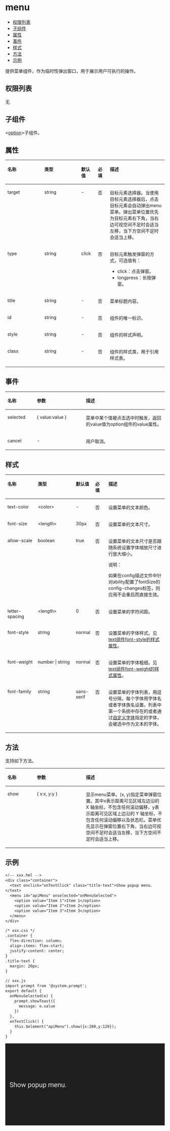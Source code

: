 # menu<a name="ZH-CN_TOPIC_0000001162414625"></a>

-   [权限列表](#zh-cn_topic_0000001058562841_section11257113618419)
-   [子组件](#zh-cn_topic_0000001058562841_section9288143101012)
-   [属性](#zh-cn_topic_0000001058562841_section2907183951110)
-   [事件](#zh-cn_topic_0000001058562841_section5624519222)
-   [样式](#zh-cn_topic_0000001058562841_section5775351116)
-   [方法](#zh-cn_topic_0000001058562841_section47669296127)
-   [示例](#zh-cn_topic_0000001058562841_section54636714136)

提供菜单组件，作为临时性弹出窗口，用于展示用户可执行的操作。

## 权限列表<a name="zh-cn_topic_0000001058562841_section11257113618419"></a>

无

## 子组件<a name="zh-cn_topic_0000001058562841_section9288143101012"></a>

<[option](option.md#ZH-CN_TOPIC_0000001115974742)\>子组件。

## 属性<a name="zh-cn_topic_0000001058562841_section2907183951110"></a>

<a name="zh-cn_topic_0000001058562841_table20633101642315"></a>
<table><thead align="left"><tr id="zh-cn_topic_0000001058562841_row663331618238"><th class="cellrowborder" valign="top" width="23.119999999999997%" id="mcps1.1.6.1.1"><p id="zh-cn_topic_0000001058562841_zh-cn_topic_0000001058340523_a9ba8c579217b4b8b841b035f1d28b20e"><a name="zh-cn_topic_0000001058562841_zh-cn_topic_0000001058340523_a9ba8c579217b4b8b841b035f1d28b20e"></a><a name="zh-cn_topic_0000001058562841_zh-cn_topic_0000001058340523_a9ba8c579217b4b8b841b035f1d28b20e"></a>名称</p>
</th>
<th class="cellrowborder" valign="top" width="23.119999999999997%" id="mcps1.1.6.1.2"><p id="zh-cn_topic_0000001058562841_zh-cn_topic_0000001058340523_a633002333b024497914a4b172446f14e"><a name="zh-cn_topic_0000001058562841_zh-cn_topic_0000001058340523_a633002333b024497914a4b172446f14e"></a><a name="zh-cn_topic_0000001058562841_zh-cn_topic_0000001058340523_a633002333b024497914a4b172446f14e"></a>类型</p>
</th>
<th class="cellrowborder" valign="top" width="10.48%" id="mcps1.1.6.1.3"><p id="zh-cn_topic_0000001058562841_zh-cn_topic_0000001058340523_a4950f7884c6540b9ad523ac34657d952"><a name="zh-cn_topic_0000001058562841_zh-cn_topic_0000001058340523_a4950f7884c6540b9ad523ac34657d952"></a><a name="zh-cn_topic_0000001058562841_zh-cn_topic_0000001058340523_a4950f7884c6540b9ad523ac34657d952"></a>默认值</p>
</th>
<th class="cellrowborder" valign="top" width="7.5200000000000005%" id="mcps1.1.6.1.4"><p id="zh-cn_topic_0000001058562841_p824610360217"><a name="zh-cn_topic_0000001058562841_p824610360217"></a><a name="zh-cn_topic_0000001058562841_p824610360217"></a>必填</p>
</th>
<th class="cellrowborder" valign="top" width="35.76%" id="mcps1.1.6.1.5"><p id="zh-cn_topic_0000001058562841_zh-cn_topic_0000001058340523_a1313564aa9404a338447087d5918c17d"><a name="zh-cn_topic_0000001058562841_zh-cn_topic_0000001058340523_a1313564aa9404a338447087d5918c17d"></a><a name="zh-cn_topic_0000001058562841_zh-cn_topic_0000001058340523_a1313564aa9404a338447087d5918c17d"></a>描述</p>
</th>
</tr>
</thead>
<tbody><tr id="zh-cn_topic_0000001058562841_row20739039202112"><td class="cellrowborder" valign="top" width="23.119999999999997%" headers="mcps1.1.6.1.1 "><p id="zh-cn_topic_0000001058562841_p12805174016214"><a name="zh-cn_topic_0000001058562841_p12805174016214"></a><a name="zh-cn_topic_0000001058562841_p12805174016214"></a>target</p>
</td>
<td class="cellrowborder" valign="top" width="23.119999999999997%" headers="mcps1.1.6.1.2 "><p id="zh-cn_topic_0000001058562841_p0805154015212"><a name="zh-cn_topic_0000001058562841_p0805154015212"></a><a name="zh-cn_topic_0000001058562841_p0805154015212"></a>string</p>
</td>
<td class="cellrowborder" valign="top" width="10.48%" headers="mcps1.1.6.1.3 "><p id="zh-cn_topic_0000001058562841_p14805134011215"><a name="zh-cn_topic_0000001058562841_p14805134011215"></a><a name="zh-cn_topic_0000001058562841_p14805134011215"></a>-</p>
</td>
<td class="cellrowborder" valign="top" width="7.5200000000000005%" headers="mcps1.1.6.1.4 "><p id="zh-cn_topic_0000001058562841_p17805194002114"><a name="zh-cn_topic_0000001058562841_p17805194002114"></a><a name="zh-cn_topic_0000001058562841_p17805194002114"></a>否</p>
</td>
<td class="cellrowborder" valign="top" width="35.76%" headers="mcps1.1.6.1.5 "><p id="zh-cn_topic_0000001058562841_p168053400214"><a name="zh-cn_topic_0000001058562841_p168053400214"></a><a name="zh-cn_topic_0000001058562841_p168053400214"></a>目标元素选择器。当使用目标元素选择器后，点击目标元素会自动弹出menu菜单。弹出菜单位置优先为目标元素右下角，当右边可视空间不足时会适当左移，当下方空间不足时会适当上移。</p>
</td>
</tr>
<tr id="zh-cn_topic_0000001058562841_row1131933611219"><td class="cellrowborder" valign="top" width="23.119999999999997%" headers="mcps1.1.6.1.1 "><p id="zh-cn_topic_0000001058562841_p380514401217"><a name="zh-cn_topic_0000001058562841_p380514401217"></a><a name="zh-cn_topic_0000001058562841_p380514401217"></a>type</p>
</td>
<td class="cellrowborder" valign="top" width="23.119999999999997%" headers="mcps1.1.6.1.2 "><p id="zh-cn_topic_0000001058562841_p380511401214"><a name="zh-cn_topic_0000001058562841_p380511401214"></a><a name="zh-cn_topic_0000001058562841_p380511401214"></a>string</p>
</td>
<td class="cellrowborder" valign="top" width="10.48%" headers="mcps1.1.6.1.3 "><p id="zh-cn_topic_0000001058562841_p3805174011211"><a name="zh-cn_topic_0000001058562841_p3805174011211"></a><a name="zh-cn_topic_0000001058562841_p3805174011211"></a>click</p>
</td>
<td class="cellrowborder" valign="top" width="7.5200000000000005%" headers="mcps1.1.6.1.4 "><p id="zh-cn_topic_0000001058562841_p1805124013218"><a name="zh-cn_topic_0000001058562841_p1805124013218"></a><a name="zh-cn_topic_0000001058562841_p1805124013218"></a>否</p>
</td>
<td class="cellrowborder" valign="top" width="35.76%" headers="mcps1.1.6.1.5 "><p id="zh-cn_topic_0000001058562841_p11805124032118"><a name="zh-cn_topic_0000001058562841_p11805124032118"></a><a name="zh-cn_topic_0000001058562841_p11805124032118"></a>目标元素触发弹窗的方式，可选值有：</p>
<a name="zh-cn_topic_0000001058562841_ul168051640152119"></a><a name="zh-cn_topic_0000001058562841_ul168051640152119"></a><ul id="zh-cn_topic_0000001058562841_ul168051640152119"><li>click：点击弹窗。</li><li>longpress：长按弹窗。</li></ul>
</td>
</tr>
<tr id="zh-cn_topic_0000001058562841_row142917338215"><td class="cellrowborder" valign="top" width="23.119999999999997%" headers="mcps1.1.6.1.1 "><p id="zh-cn_topic_0000001058562841_p6805840192110"><a name="zh-cn_topic_0000001058562841_p6805840192110"></a><a name="zh-cn_topic_0000001058562841_p6805840192110"></a>title</p>
</td>
<td class="cellrowborder" valign="top" width="23.119999999999997%" headers="mcps1.1.6.1.2 "><p id="zh-cn_topic_0000001058562841_p7805640162120"><a name="zh-cn_topic_0000001058562841_p7805640162120"></a><a name="zh-cn_topic_0000001058562841_p7805640162120"></a>string</p>
</td>
<td class="cellrowborder" valign="top" width="10.48%" headers="mcps1.1.6.1.3 "><p id="zh-cn_topic_0000001058562841_p1805104018214"><a name="zh-cn_topic_0000001058562841_p1805104018214"></a><a name="zh-cn_topic_0000001058562841_p1805104018214"></a>-</p>
</td>
<td class="cellrowborder" valign="top" width="7.5200000000000005%" headers="mcps1.1.6.1.4 "><p id="zh-cn_topic_0000001058562841_p158051240102116"><a name="zh-cn_topic_0000001058562841_p158051240102116"></a><a name="zh-cn_topic_0000001058562841_p158051240102116"></a>否</p>
</td>
<td class="cellrowborder" valign="top" width="35.76%" headers="mcps1.1.6.1.5 "><p id="zh-cn_topic_0000001058562841_p780544014218"><a name="zh-cn_topic_0000001058562841_p780544014218"></a><a name="zh-cn_topic_0000001058562841_p780544014218"></a>菜单标题内容。</p>
</td>
</tr>
<tr id="zh-cn_topic_0000001058562841_row36332165231"><td class="cellrowborder" valign="top" width="23.119999999999997%" headers="mcps1.1.6.1.1 "><p id="zh-cn_topic_0000001058562841_zh-cn_topic_0000001058340523_adb8a73146d764f2aab50fc046169ab26"><a name="zh-cn_topic_0000001058562841_zh-cn_topic_0000001058340523_adb8a73146d764f2aab50fc046169ab26"></a><a name="zh-cn_topic_0000001058562841_zh-cn_topic_0000001058340523_adb8a73146d764f2aab50fc046169ab26"></a>id</p>
</td>
<td class="cellrowborder" valign="top" width="23.119999999999997%" headers="mcps1.1.6.1.2 "><p id="zh-cn_topic_0000001058562841_zh-cn_topic_0000001058340523_a06898db2627246f78e85d4fbadeee85c"><a name="zh-cn_topic_0000001058562841_zh-cn_topic_0000001058340523_a06898db2627246f78e85d4fbadeee85c"></a><a name="zh-cn_topic_0000001058562841_zh-cn_topic_0000001058340523_a06898db2627246f78e85d4fbadeee85c"></a>string</p>
</td>
<td class="cellrowborder" valign="top" width="10.48%" headers="mcps1.1.6.1.3 "><p id="zh-cn_topic_0000001058562841_zh-cn_topic_0000001058340523_ae685ead324a647bcba1bbb45c9402dd6"><a name="zh-cn_topic_0000001058562841_zh-cn_topic_0000001058340523_ae685ead324a647bcba1bbb45c9402dd6"></a><a name="zh-cn_topic_0000001058562841_zh-cn_topic_0000001058340523_ae685ead324a647bcba1bbb45c9402dd6"></a>-</p>
</td>
<td class="cellrowborder" valign="top" width="7.5200000000000005%" headers="mcps1.1.6.1.4 "><p id="zh-cn_topic_0000001058562841_p42461736102118"><a name="zh-cn_topic_0000001058562841_p42461736102118"></a><a name="zh-cn_topic_0000001058562841_p42461736102118"></a>否</p>
</td>
<td class="cellrowborder" valign="top" width="35.76%" headers="mcps1.1.6.1.5 "><p id="zh-cn_topic_0000001058562841_zh-cn_topic_0000001058340523_a692121725a9b4ebbae65cd22b94b672e"><a name="zh-cn_topic_0000001058562841_zh-cn_topic_0000001058340523_a692121725a9b4ebbae65cd22b94b672e"></a><a name="zh-cn_topic_0000001058562841_zh-cn_topic_0000001058340523_a692121725a9b4ebbae65cd22b94b672e"></a>组件的唯一标识。</p>
</td>
</tr>
<tr id="zh-cn_topic_0000001058562841_row13633131616239"><td class="cellrowborder" valign="top" width="23.119999999999997%" headers="mcps1.1.6.1.1 "><p id="zh-cn_topic_0000001058562841_zh-cn_topic_0000001058340523_a7c032d302e1d437eac59680e066308b0"><a name="zh-cn_topic_0000001058562841_zh-cn_topic_0000001058340523_a7c032d302e1d437eac59680e066308b0"></a><a name="zh-cn_topic_0000001058562841_zh-cn_topic_0000001058340523_a7c032d302e1d437eac59680e066308b0"></a>style</p>
</td>
<td class="cellrowborder" valign="top" width="23.119999999999997%" headers="mcps1.1.6.1.2 "><p id="zh-cn_topic_0000001058562841_zh-cn_topic_0000001058340523_a6ba72f5c52df4fba9b02b5dffa26677e"><a name="zh-cn_topic_0000001058562841_zh-cn_topic_0000001058340523_a6ba72f5c52df4fba9b02b5dffa26677e"></a><a name="zh-cn_topic_0000001058562841_zh-cn_topic_0000001058340523_a6ba72f5c52df4fba9b02b5dffa26677e"></a>string</p>
</td>
<td class="cellrowborder" valign="top" width="10.48%" headers="mcps1.1.6.1.3 "><p id="zh-cn_topic_0000001058562841_zh-cn_topic_0000001058340523_a23cec1f95fd04ff1b3b20f58844ea654"><a name="zh-cn_topic_0000001058562841_zh-cn_topic_0000001058340523_a23cec1f95fd04ff1b3b20f58844ea654"></a><a name="zh-cn_topic_0000001058562841_zh-cn_topic_0000001058340523_a23cec1f95fd04ff1b3b20f58844ea654"></a>-</p>
</td>
<td class="cellrowborder" valign="top" width="7.5200000000000005%" headers="mcps1.1.6.1.4 "><p id="zh-cn_topic_0000001058562841_p17246836142119"><a name="zh-cn_topic_0000001058562841_p17246836142119"></a><a name="zh-cn_topic_0000001058562841_p17246836142119"></a>否</p>
</td>
<td class="cellrowborder" valign="top" width="35.76%" headers="mcps1.1.6.1.5 "><p id="zh-cn_topic_0000001058562841_zh-cn_topic_0000001058340523_ab9c92d331da44a0e9114f6760340680a"><a name="zh-cn_topic_0000001058562841_zh-cn_topic_0000001058340523_ab9c92d331da44a0e9114f6760340680a"></a><a name="zh-cn_topic_0000001058562841_zh-cn_topic_0000001058340523_ab9c92d331da44a0e9114f6760340680a"></a>组件的样式声明。</p>
</td>
</tr>
<tr id="zh-cn_topic_0000001058562841_row10634131610230"><td class="cellrowborder" valign="top" width="23.119999999999997%" headers="mcps1.1.6.1.1 "><p id="zh-cn_topic_0000001058562841_zh-cn_topic_0000001058340523_a3e97d6d2a5b84e06bf619049840a00a8"><a name="zh-cn_topic_0000001058562841_zh-cn_topic_0000001058340523_a3e97d6d2a5b84e06bf619049840a00a8"></a><a name="zh-cn_topic_0000001058562841_zh-cn_topic_0000001058340523_a3e97d6d2a5b84e06bf619049840a00a8"></a>class</p>
</td>
<td class="cellrowborder" valign="top" width="23.119999999999997%" headers="mcps1.1.6.1.2 "><p id="zh-cn_topic_0000001058562841_zh-cn_topic_0000001058340523_af0974175e9434735b035a4db9146aa04"><a name="zh-cn_topic_0000001058562841_zh-cn_topic_0000001058340523_af0974175e9434735b035a4db9146aa04"></a><a name="zh-cn_topic_0000001058562841_zh-cn_topic_0000001058340523_af0974175e9434735b035a4db9146aa04"></a>string</p>
</td>
<td class="cellrowborder" valign="top" width="10.48%" headers="mcps1.1.6.1.3 "><p id="zh-cn_topic_0000001058562841_zh-cn_topic_0000001058340523_aa5caace6225b440eba13dc2230f3ef0f"><a name="zh-cn_topic_0000001058562841_zh-cn_topic_0000001058340523_aa5caace6225b440eba13dc2230f3ef0f"></a><a name="zh-cn_topic_0000001058562841_zh-cn_topic_0000001058340523_aa5caace6225b440eba13dc2230f3ef0f"></a>-</p>
</td>
<td class="cellrowborder" valign="top" width="7.5200000000000005%" headers="mcps1.1.6.1.4 "><p id="zh-cn_topic_0000001058562841_p324614367213"><a name="zh-cn_topic_0000001058562841_p324614367213"></a><a name="zh-cn_topic_0000001058562841_p324614367213"></a>否</p>
</td>
<td class="cellrowborder" valign="top" width="35.76%" headers="mcps1.1.6.1.5 "><p id="zh-cn_topic_0000001058562841_zh-cn_topic_0000001058340523_a2f6321cf45ae481983a88dcc2f900900"><a name="zh-cn_topic_0000001058562841_zh-cn_topic_0000001058340523_a2f6321cf45ae481983a88dcc2f900900"></a><a name="zh-cn_topic_0000001058562841_zh-cn_topic_0000001058340523_a2f6321cf45ae481983a88dcc2f900900"></a>组件的样式类，用于引用样式表。</p>
</td>
</tr>
</tbody>
</table>

## 事件<a name="zh-cn_topic_0000001058562841_section5624519222"></a>

<a name="zh-cn_topic_0000001058562841_table116210562217"></a>
<table><thead align="left"><tr id="zh-cn_topic_0000001058562841_row2062135192210"><th class="cellrowborder" valign="top" width="18.459999999999997%" id="mcps1.1.4.1.1"><p id="zh-cn_topic_0000001058562841_p166255172219"><a name="zh-cn_topic_0000001058562841_p166255172219"></a><a name="zh-cn_topic_0000001058562841_p166255172219"></a>名称</p>
</th>
<th class="cellrowborder" valign="top" width="30.769999999999996%" id="mcps1.1.4.1.2"><p id="zh-cn_topic_0000001058562841_p76225152215"><a name="zh-cn_topic_0000001058562841_p76225152215"></a><a name="zh-cn_topic_0000001058562841_p76225152215"></a>参数</p>
</th>
<th class="cellrowborder" valign="top" width="50.77%" id="mcps1.1.4.1.3"><p id="zh-cn_topic_0000001058562841_p0621562216"><a name="zh-cn_topic_0000001058562841_p0621562216"></a><a name="zh-cn_topic_0000001058562841_p0621562216"></a>描述</p>
</th>
</tr>
</thead>
<tbody><tr id="zh-cn_topic_0000001058562841_row19622532212"><td class="cellrowborder" valign="top" width="18.459999999999997%" headers="mcps1.1.4.1.1 "><p id="zh-cn_topic_0000001058562841_p5629512216"><a name="zh-cn_topic_0000001058562841_p5629512216"></a><a name="zh-cn_topic_0000001058562841_p5629512216"></a>selected</p>
</td>
<td class="cellrowborder" valign="top" width="30.769999999999996%" headers="mcps1.1.4.1.2 "><p id="zh-cn_topic_0000001058562841_p6621258220"><a name="zh-cn_topic_0000001058562841_p6621258220"></a><a name="zh-cn_topic_0000001058562841_p6621258220"></a>{ value:value }</p>
</td>
<td class="cellrowborder" valign="top" width="50.77%" headers="mcps1.1.4.1.3 "><p id="zh-cn_topic_0000001058562841_p963205112214"><a name="zh-cn_topic_0000001058562841_p963205112214"></a><a name="zh-cn_topic_0000001058562841_p963205112214"></a>菜单中某个值被点击选中时触发，返回的value值为option组件的value属性。</p>
</td>
</tr>
<tr id="zh-cn_topic_0000001058562841_row13636516229"><td class="cellrowborder" valign="top" width="18.459999999999997%" headers="mcps1.1.4.1.1 "><p id="zh-cn_topic_0000001058562841_p463550229"><a name="zh-cn_topic_0000001058562841_p463550229"></a><a name="zh-cn_topic_0000001058562841_p463550229"></a>cancel</p>
</td>
<td class="cellrowborder" valign="top" width="30.769999999999996%" headers="mcps1.1.4.1.2 "><p id="zh-cn_topic_0000001058562841_p17633542217"><a name="zh-cn_topic_0000001058562841_p17633542217"></a><a name="zh-cn_topic_0000001058562841_p17633542217"></a>-</p>
</td>
<td class="cellrowborder" valign="top" width="50.77%" headers="mcps1.1.4.1.3 "><p id="zh-cn_topic_0000001058562841_p6639512225"><a name="zh-cn_topic_0000001058562841_p6639512225"></a><a name="zh-cn_topic_0000001058562841_p6639512225"></a>用户取消。</p>
</td>
</tr>
</tbody>
</table>

## 样式<a name="zh-cn_topic_0000001058562841_section5775351116"></a>

<a name="zh-cn_topic_0000001058562841_table2161249145918"></a>
<table><thead align="left"><tr id="zh-cn_topic_0000001058562841_row14571349135914"><th class="cellrowborder" valign="top" width="19.038096190380962%" id="mcps1.1.6.1.1"><p id="zh-cn_topic_0000001058562841_p1357174955919"><a name="zh-cn_topic_0000001058562841_p1357174955919"></a><a name="zh-cn_topic_0000001058562841_p1357174955919"></a>名称</p>
</th>
<th class="cellrowborder" valign="top" width="23.847615238476152%" id="mcps1.1.6.1.2"><p id="zh-cn_topic_0000001058562841_p10572498599"><a name="zh-cn_topic_0000001058562841_p10572498599"></a><a name="zh-cn_topic_0000001058562841_p10572498599"></a>类型</p>
</th>
<th class="cellrowborder" valign="top" width="12.118788121187881%" id="mcps1.1.6.1.3"><p id="zh-cn_topic_0000001058562841_p0577492597"><a name="zh-cn_topic_0000001058562841_p0577492597"></a><a name="zh-cn_topic_0000001058562841_p0577492597"></a>默认值</p>
</th>
<th class="cellrowborder" valign="top" width="8.269173082691731%" id="mcps1.1.6.1.4"><p id="zh-cn_topic_0000001058562841_p14571549115915"><a name="zh-cn_topic_0000001058562841_p14571549115915"></a><a name="zh-cn_topic_0000001058562841_p14571549115915"></a>必填</p>
</th>
<th class="cellrowborder" valign="top" width="36.72632736726327%" id="mcps1.1.6.1.5"><p id="zh-cn_topic_0000001058562841_p1957144913597"><a name="zh-cn_topic_0000001058562841_p1957144913597"></a><a name="zh-cn_topic_0000001058562841_p1957144913597"></a>描述</p>
</th>
</tr>
</thead>
<tbody><tr id="zh-cn_topic_0000001058562841_row6571249185917"><td class="cellrowborder" valign="top" width="19.038096190380962%" headers="mcps1.1.6.1.1 "><p id="zh-cn_topic_0000001058562841_p648847164018"><a name="zh-cn_topic_0000001058562841_p648847164018"></a><a name="zh-cn_topic_0000001058562841_p648847164018"></a>text-color</p>
</td>
<td class="cellrowborder" valign="top" width="23.847615238476152%" headers="mcps1.1.6.1.2 "><p id="zh-cn_topic_0000001058562841_p248647114016"><a name="zh-cn_topic_0000001058562841_p248647114016"></a><a name="zh-cn_topic_0000001058562841_p248647114016"></a>&lt;color&gt;</p>
</td>
<td class="cellrowborder" valign="top" width="12.118788121187881%" headers="mcps1.1.6.1.3 "><p id="zh-cn_topic_0000001058562841_p94820474409"><a name="zh-cn_topic_0000001058562841_p94820474409"></a><a name="zh-cn_topic_0000001058562841_p94820474409"></a>-</p>
</td>
<td class="cellrowborder" valign="top" width="8.269173082691731%" headers="mcps1.1.6.1.4 "><p id="zh-cn_topic_0000001058562841_p9481447154011"><a name="zh-cn_topic_0000001058562841_p9481447154011"></a><a name="zh-cn_topic_0000001058562841_p9481447154011"></a>否</p>
</td>
<td class="cellrowborder" valign="top" width="36.72632736726327%" headers="mcps1.1.6.1.5 "><p id="zh-cn_topic_0000001058562841_p348114711406"><a name="zh-cn_topic_0000001058562841_p348114711406"></a><a name="zh-cn_topic_0000001058562841_p348114711406"></a>设置菜单的文本颜色。</p>
</td>
</tr>
<tr id="zh-cn_topic_0000001058562841_row1758549135917"><td class="cellrowborder" valign="top" width="19.038096190380962%" headers="mcps1.1.6.1.1 "><p id="zh-cn_topic_0000001058562841_p1648147114015"><a name="zh-cn_topic_0000001058562841_p1648147114015"></a><a name="zh-cn_topic_0000001058562841_p1648147114015"></a>font-size</p>
</td>
<td class="cellrowborder" valign="top" width="23.847615238476152%" headers="mcps1.1.6.1.2 "><p id="zh-cn_topic_0000001058562841_p1048447184017"><a name="zh-cn_topic_0000001058562841_p1048447184017"></a><a name="zh-cn_topic_0000001058562841_p1048447184017"></a>&lt;length&gt;</p>
</td>
<td class="cellrowborder" valign="top" width="12.118788121187881%" headers="mcps1.1.6.1.3 "><p id="zh-cn_topic_0000001058562841_p1648104720401"><a name="zh-cn_topic_0000001058562841_p1648104720401"></a><a name="zh-cn_topic_0000001058562841_p1648104720401"></a>30px</p>
</td>
<td class="cellrowborder" valign="top" width="8.269173082691731%" headers="mcps1.1.6.1.4 "><p id="zh-cn_topic_0000001058562841_p1048947144019"><a name="zh-cn_topic_0000001058562841_p1048947144019"></a><a name="zh-cn_topic_0000001058562841_p1048947144019"></a>否</p>
</td>
<td class="cellrowborder" valign="top" width="36.72632736726327%" headers="mcps1.1.6.1.5 "><p id="zh-cn_topic_0000001058562841_p7483472407"><a name="zh-cn_topic_0000001058562841_p7483472407"></a><a name="zh-cn_topic_0000001058562841_p7483472407"></a>设置菜单的文本尺寸。</p>
</td>
</tr>
<tr id="zh-cn_topic_0000001058562841_row132490289519"><td class="cellrowborder" valign="top" width="19.038096190380962%" headers="mcps1.1.6.1.1 "><p id="zh-cn_topic_0000001058562841_p523512225579"><a name="zh-cn_topic_0000001058562841_p523512225579"></a><a name="zh-cn_topic_0000001058562841_p523512225579"></a>allow-scale</p>
</td>
<td class="cellrowborder" valign="top" width="23.847615238476152%" headers="mcps1.1.6.1.2 "><p id="zh-cn_topic_0000001058562841_p923522212570"><a name="zh-cn_topic_0000001058562841_p923522212570"></a><a name="zh-cn_topic_0000001058562841_p923522212570"></a>boolean</p>
</td>
<td class="cellrowborder" valign="top" width="12.118788121187881%" headers="mcps1.1.6.1.3 "><p id="zh-cn_topic_0000001058562841_p11235322145714"><a name="zh-cn_topic_0000001058562841_p11235322145714"></a><a name="zh-cn_topic_0000001058562841_p11235322145714"></a>true</p>
</td>
<td class="cellrowborder" valign="top" width="8.269173082691731%" headers="mcps1.1.6.1.4 "><p id="zh-cn_topic_0000001058562841_p12235112285712"><a name="zh-cn_topic_0000001058562841_p12235112285712"></a><a name="zh-cn_topic_0000001058562841_p12235112285712"></a>否</p>
</td>
<td class="cellrowborder" valign="top" width="36.72632736726327%" headers="mcps1.1.6.1.5 "><p id="zh-cn_topic_0000001058562841_p1023513229570"><a name="zh-cn_topic_0000001058562841_p1023513229570"></a><a name="zh-cn_topic_0000001058562841_p1023513229570"></a>设置菜单的文本尺寸是否跟随系统设置字体缩放尺寸进行放大缩小。</p>
<div class="note" id="zh-cn_topic_0000001058562841_note654942113818"><a name="zh-cn_topic_0000001058562841_note654942113818"></a><a name="zh-cn_topic_0000001058562841_note654942113818"></a><span class="notetitle"> 说明： </span><div class="notebody"><p id="zh-cn_topic_0000001058562841_p65496211811"><a name="zh-cn_topic_0000001058562841_p65496211811"></a><a name="zh-cn_topic_0000001058562841_p65496211811"></a>如果在config描述文件中针对ability配置了fontSize的config-changes标签，则应用不会重启而直接生效。</p>
</div></div>
</td>
</tr>
<tr id="zh-cn_topic_0000001058562841_row145381758113919"><td class="cellrowborder" valign="top" width="19.038096190380962%" headers="mcps1.1.6.1.1 "><p id="zh-cn_topic_0000001058562841_p194815477404"><a name="zh-cn_topic_0000001058562841_p194815477404"></a><a name="zh-cn_topic_0000001058562841_p194815477404"></a>letter-spacing</p>
</td>
<td class="cellrowborder" valign="top" width="23.847615238476152%" headers="mcps1.1.6.1.2 "><p id="zh-cn_topic_0000001058562841_p37495218161"><a name="zh-cn_topic_0000001058562841_p37495218161"></a><a name="zh-cn_topic_0000001058562841_p37495218161"></a>&lt;length&gt;</p>
</td>
<td class="cellrowborder" valign="top" width="12.118788121187881%" headers="mcps1.1.6.1.3 "><p id="zh-cn_topic_0000001058562841_p14914764019"><a name="zh-cn_topic_0000001058562841_p14914764019"></a><a name="zh-cn_topic_0000001058562841_p14914764019"></a>0</p>
</td>
<td class="cellrowborder" valign="top" width="8.269173082691731%" headers="mcps1.1.6.1.4 "><p id="zh-cn_topic_0000001058562841_p1449164754014"><a name="zh-cn_topic_0000001058562841_p1449164754014"></a><a name="zh-cn_topic_0000001058562841_p1449164754014"></a>否</p>
</td>
<td class="cellrowborder" valign="top" width="36.72632736726327%" headers="mcps1.1.6.1.5 "><p id="zh-cn_topic_0000001058562841_p3491247144010"><a name="zh-cn_topic_0000001058562841_p3491247144010"></a><a name="zh-cn_topic_0000001058562841_p3491247144010"></a>设置菜单的字符间距。</p>
</td>
</tr>
<tr id="zh-cn_topic_0000001058562841_row096611589394"><td class="cellrowborder" valign="top" width="19.038096190380962%" headers="mcps1.1.6.1.1 "><p id="zh-cn_topic_0000001058562841_p125014744010"><a name="zh-cn_topic_0000001058562841_p125014744010"></a><a name="zh-cn_topic_0000001058562841_p125014744010"></a>font-style</p>
</td>
<td class="cellrowborder" valign="top" width="23.847615238476152%" headers="mcps1.1.6.1.2 "><p id="zh-cn_topic_0000001058562841_p151754142516"><a name="zh-cn_topic_0000001058562841_p151754142516"></a><a name="zh-cn_topic_0000001058562841_p151754142516"></a>string</p>
</td>
<td class="cellrowborder" valign="top" width="12.118788121187881%" headers="mcps1.1.6.1.3 "><p id="zh-cn_topic_0000001058562841_p165064724014"><a name="zh-cn_topic_0000001058562841_p165064724014"></a><a name="zh-cn_topic_0000001058562841_p165064724014"></a>normal</p>
</td>
<td class="cellrowborder" valign="top" width="8.269173082691731%" headers="mcps1.1.6.1.4 "><p id="zh-cn_topic_0000001058562841_p95094794012"><a name="zh-cn_topic_0000001058562841_p95094794012"></a><a name="zh-cn_topic_0000001058562841_p95094794012"></a>否</p>
</td>
<td class="cellrowborder" valign="top" width="36.72632736726327%" headers="mcps1.1.6.1.5 "><p id="zh-cn_topic_0000001058562841_p12501473405"><a name="zh-cn_topic_0000001058562841_p12501473405"></a><a name="zh-cn_topic_0000001058562841_p12501473405"></a>设置菜单的字体样式。见<a href="text.md#zh-cn_topic_0000001058830803_section5775351116">text组件font-style的样式属性</a>。</p>
</td>
</tr>
<tr id="zh-cn_topic_0000001058562841_row1418395911393"><td class="cellrowborder" valign="top" width="19.038096190380962%" headers="mcps1.1.6.1.1 "><p id="zh-cn_topic_0000001058562841_p155010479409"><a name="zh-cn_topic_0000001058562841_p155010479409"></a><a name="zh-cn_topic_0000001058562841_p155010479409"></a>font-weight</p>
</td>
<td class="cellrowborder" valign="top" width="23.847615238476152%" headers="mcps1.1.6.1.2 "><p id="zh-cn_topic_0000001058562841_p18501047114020"><a name="zh-cn_topic_0000001058562841_p18501047114020"></a><a name="zh-cn_topic_0000001058562841_p18501047114020"></a>number | string</p>
</td>
<td class="cellrowborder" valign="top" width="12.118788121187881%" headers="mcps1.1.6.1.3 "><p id="zh-cn_topic_0000001058562841_p150647124016"><a name="zh-cn_topic_0000001058562841_p150647124016"></a><a name="zh-cn_topic_0000001058562841_p150647124016"></a>normal</p>
</td>
<td class="cellrowborder" valign="top" width="8.269173082691731%" headers="mcps1.1.6.1.4 "><p id="zh-cn_topic_0000001058562841_p450204744010"><a name="zh-cn_topic_0000001058562841_p450204744010"></a><a name="zh-cn_topic_0000001058562841_p450204744010"></a>否</p>
</td>
<td class="cellrowborder" valign="top" width="36.72632736726327%" headers="mcps1.1.6.1.5 "><p id="zh-cn_topic_0000001058562841_p7501247174015"><a name="zh-cn_topic_0000001058562841_p7501247174015"></a><a name="zh-cn_topic_0000001058562841_p7501247174015"></a>设置菜单的字体粗细。见<a href="text.md#zh-cn_topic_0000001058830803_section5775351116">text组件font-weight的样式属性</a>。</p>
</td>
</tr>
<tr id="zh-cn_topic_0000001058562841_row15576105923914"><td class="cellrowborder" valign="top" width="19.038096190380962%" headers="mcps1.1.6.1.1 "><p id="zh-cn_topic_0000001058562841_p14758185516400"><a name="zh-cn_topic_0000001058562841_p14758185516400"></a><a name="zh-cn_topic_0000001058562841_p14758185516400"></a>font-family</p>
</td>
<td class="cellrowborder" valign="top" width="23.847615238476152%" headers="mcps1.1.6.1.2 "><p id="zh-cn_topic_0000001058562841_p207583555404"><a name="zh-cn_topic_0000001058562841_p207583555404"></a><a name="zh-cn_topic_0000001058562841_p207583555404"></a>string</p>
</td>
<td class="cellrowborder" valign="top" width="12.118788121187881%" headers="mcps1.1.6.1.3 "><p id="zh-cn_topic_0000001058562841_p177581955144014"><a name="zh-cn_topic_0000001058562841_p177581955144014"></a><a name="zh-cn_topic_0000001058562841_p177581955144014"></a>sans-serif</p>
</td>
<td class="cellrowborder" valign="top" width="8.269173082691731%" headers="mcps1.1.6.1.4 "><p id="zh-cn_topic_0000001058562841_p275845519402"><a name="zh-cn_topic_0000001058562841_p275845519402"></a><a name="zh-cn_topic_0000001058562841_p275845519402"></a>否</p>
</td>
<td class="cellrowborder" valign="top" width="36.72632736726327%" headers="mcps1.1.6.1.5 "><p id="zh-cn_topic_0000001058562841_p11758155515409"><a name="zh-cn_topic_0000001058562841_p11758155515409"></a><a name="zh-cn_topic_0000001058562841_p11758155515409"></a>设置菜单的字体列表，用逗号分隔，每个字体用字体名或者字体族名设置。列表中第一个系统中存在的或者通过<a href="自定义字体样式.md#ZH-CN_TOPIC_0000001162414611">自定义字体</a>指定的字体，会被选中作为文本的字体。</p>
</td>
</tr>
</tbody>
</table>

## 方法<a name="zh-cn_topic_0000001058562841_section47669296127"></a>

支持如下方法。

<a name="zh-cn_topic_0000001058562841_table5423142414911"></a>
<table><thead align="left"><tr id="zh-cn_topic_0000001058562841_row342362484919"><th class="cellrowborder" valign="top" width="18.459999999999997%" id="mcps1.1.4.1.1"><p id="zh-cn_topic_0000001058562841_p2423924114916"><a name="zh-cn_topic_0000001058562841_p2423924114916"></a><a name="zh-cn_topic_0000001058562841_p2423924114916"></a>名称</p>
</th>
<th class="cellrowborder" valign="top" width="30.769999999999996%" id="mcps1.1.4.1.2"><p id="zh-cn_topic_0000001058562841_p124231524104914"><a name="zh-cn_topic_0000001058562841_p124231524104914"></a><a name="zh-cn_topic_0000001058562841_p124231524104914"></a>参数</p>
</th>
<th class="cellrowborder" valign="top" width="50.77%" id="mcps1.1.4.1.3"><p id="zh-cn_topic_0000001058562841_p104230246498"><a name="zh-cn_topic_0000001058562841_p104230246498"></a><a name="zh-cn_topic_0000001058562841_p104230246498"></a>描述</p>
</th>
</tr>
</thead>
<tbody><tr id="zh-cn_topic_0000001058562841_row1642392418498"><td class="cellrowborder" valign="top" width="18.459999999999997%" headers="mcps1.1.4.1.1 "><p id="zh-cn_topic_0000001058562841_p165281286428"><a name="zh-cn_topic_0000001058562841_p165281286428"></a><a name="zh-cn_topic_0000001058562841_p165281286428"></a>show</p>
</td>
<td class="cellrowborder" valign="top" width="30.769999999999996%" headers="mcps1.1.4.1.2 "><p id="zh-cn_topic_0000001058562841_p9528428204212"><a name="zh-cn_topic_0000001058562841_p9528428204212"></a><a name="zh-cn_topic_0000001058562841_p9528428204212"></a>{ x:x,  y:y }</p>
</td>
<td class="cellrowborder" valign="top" width="50.77%" headers="mcps1.1.4.1.3 "><p id="zh-cn_topic_0000001058562841_p11528112816422"><a name="zh-cn_topic_0000001058562841_p11528112816422"></a><a name="zh-cn_topic_0000001058562841_p11528112816422"></a>显示menu菜单。(x, y)指定菜单弹窗位置。其中x表示距离可见区域左边沿的 X 轴坐标，不包含任何滚动偏移，y表示距离可见区域上边沿的 Y 轴坐标，不包含任何滚动偏移以及状态栏。菜单优先显示在弹窗位置右下角，当右边可视空间不足时会适当左移，当下方空间不足时会适当上移。</p>
</td>
</tr>
</tbody>
</table>

## 示例<a name="zh-cn_topic_0000001058562841_section54636714136"></a>

```
<!-- xxx.hml -->
<div class="container">
  <text onclick="onTextClick" class="title-text">Show popup menu.</text>
  <menu id="apiMenu" onselected="onMenuSelected">
    <option value="Item 1">Item 1</option>
    <option value="Item 2">Item 2</option>
    <option value="Item 3">Item 3</option>
  </menu>
</div>
```

```
/* xxx.css */
.container {
  flex-direction: column;
  align-items: flex-start;
  justify-content: center;
}
.title-text {
  margin: 20px;
}
```

```
// xxx.js
import prompt from '@system.prompt';
export default {
  onMenuSelected(e) {
    prompt.showToast({
      message: e.value
    })
  },
  onTextClick() {
    this.$element("apiMenu").show({x:280,y:120});
  }
}
```

![](figures/menu13.gif)

